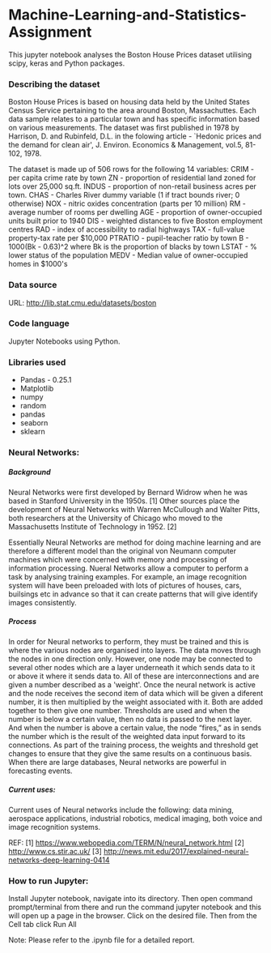 # Machine-Learning-and-Statistics-Assignment
This jupyter notebook analyses the Boston House Prices dataset utilising scipy, keras and Python packages. 

### Describing the dataset
Boston House Prices is based on housing data held by the United States Census Service pertaining to the area around Boston, Massachuttes. Each data sample relates to a particular town and has specific information based on various measurements. 
The dataset was first published in 1978 by Harrison, D. and Rubinfeld, D.L. in the folowing article - `Hedonic prices and the demand for clean air', J. Environ. Economics & Management, vol.5, 81-102, 1978.

The dataset is made up of 506 rows for the following 14 variables:
CRIM - per capita crime rate by town
ZN - proportion of residential land zoned for lots over 25,000 sq.ft.
INDUS - proportion of non-retail business acres per town.
CHAS - Charles River dummy variable (1 if tract bounds river; 0 otherwise)
NOX - nitric oxides concentration (parts per 10 million)
RM - average number of rooms per dwelling
AGE - proportion of owner-occupied units built prior to 1940
DIS - weighted distances to five Boston employment centres
RAD - index of accessibility to radial highways
TAX - full-value property-tax rate per $10,000
PTRATIO - pupil-teacher ratio by town
B - 1000(Bk - 0.63)^2 where Bk is the proportion of blacks by town
LSTAT - % lower status of the population
MEDV - Median value of owner-occupied homes in $1000's

### Data source
URL: http://lib.stat.cmu.edu/datasets/boston

### Code language
Jupyter Notebooks using Python.

### Libraries used
* Pandas - 0.25.1
* Matplotlib
* numpy
* random
* pandas
* seaborn
* sklearn

### Neural Networks: 

##### Background
Neural Networks were first developed by Bernard Widrow when he was based in Stanford University in the 1950s. [1]
Other sources place the development of Neural Networks with Warren McCullough and Walter Pitts, both researchers at the University of Chicago who moved to the Massachusetts Institute of Technology in 1952. [2]

Essentially Neural Networks are method for doing machine learning and are therefore a different model than the original von Neumann computer machines which were concerned with memory and processing of information processing.  Nueral Networks allow a computer to perform a task by analysing training examples. For example, an image recognition system will have been preloaded with lots of pictures of houses, cars, builsings etc in advance so that it can create patterns that will give identify images consistently. 

##### Process
In order for Neural networks to perform, they must be trained and this is where the various nodes are organised into layers. The data moves through the nodes in one direction only. However, one node may be connected to several other nodes which are a layer underneath it which sends data to it or above it where it sends data to. All of these are interconnections and are given a number described as a 'weight'.  Once the neural network is active and the node receives the second item of data which will be given a diferent number, it is then multiplied by the weight associated with it. Both are added together to then give one number. Thresholds are used and when the  number is below a certain value, then no data is passed to the next layer. And when the number is above a certain value, the node “fires,” as in sends the number which is the result of the weighted data input forward to its connections. 
As part of the training process, the weights and threshold get changes to ensure that they give the same results on a continuous basis.
When there are large databases, Neural networks are powerful in forecasting events.  

##### Current uses:
Current uses of Neural networks include the following: data mining, aerospace applications, industrial robotics, medical imaging, both voice and image recognition systems. 

REF: 
[1] https://www.webopedia.com/TERM/N/neural_network.html
[2] http://www.cs.stir.ac.uk/
[3] http://news.mit.edu/2017/explained-neural-networks-deep-learning-0414


### How to run Jupyter:
Install Jupyter notebook, navigate into its directory. Then open command prompt/terminal from there and run the command jupyter notebook and this will open up a page in the browser. Click on the desired file. 
Then from the Cell tab click Run All

Note: Please refer to the .ipynb file for a detailed report.
